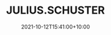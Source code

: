 ---
date: 2021-10-12T15:41:00+10:00
description: 50x50 Roll-up Chess for [more] space
draft: false
icon: 2021-10-12-julius.schuster.jpg
language: en
title: JULIUS.SCHUSTER
link: https://www.instagram.com/p/CU7JQgDjUda/

---